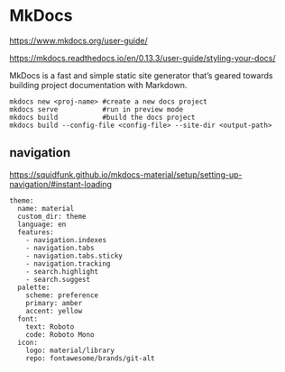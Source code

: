 # MkDocs
https://www.mkdocs.org/user-guide/

https://mkdocs.readthedocs.io/en/0.13.3/user-guide/styling-your-docs/

MkDocs is a fast and simple static site generator that’s geared towards building project documentation with Markdown.
```
mkdocs new <proj-name> #create a new docs project
mkdocs serve           #run in preview mode
mkdocs build           #build the docs project
mkdocs build --config-file <config-file> --site-dir <output-path>
```
## navigation
https://squidfunk.github.io/mkdocs-material/setup/setting-up-navigation/#instant-loading
```
theme:
  name: material
  custom_dir: theme
  language: en
  features:
    - navigation.indexes
    - navigation.tabs
    - navigation.tabs.sticky
    - navigation.tracking
    - search.highlight
    - search.suggest
  palette:
    scheme: preference
    primary: amber
    accent: yellow
  font:
    text: Roboto
    code: Roboto Mono
  icon:
    logo: material/library
    repo: fontawesome/brands/git-alt
```
